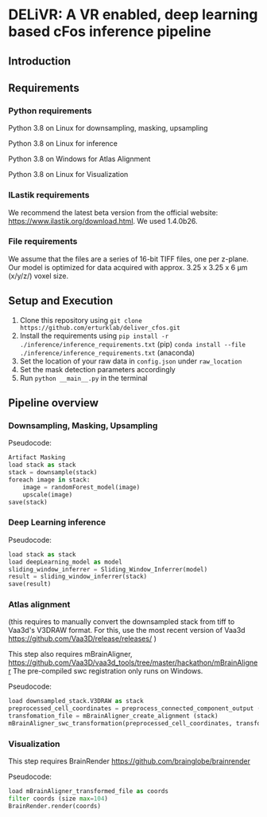 # DELiVR: A VR enabled, deep learning based cFos inference pipeline
## Introduction
## Requirements
### Python requirements
Python 3.8 on Linux for downsampling, masking, upsampling 

Python 3.8 on Linux for inference 

Python 3.8 on Windows for Atlas Alignment 

Python 3.8 on Linux for Visualization

### ILastik requirements
We recommend the latest beta version from the official website: https://www.ilastik.org/download.html. We used 1.4.0b26. 

### File requirements
We assume that the files are a series of 16-bit TIFF files, one per z-plane. Our model is optimized for data acquired with approx. 3.25 x 3.25 x 6 µm (x/y/z/) voxel size. 

## Setup and Execution
1. Clone this repository using `git clone https://github.com/erturklab/deliver_cfos.git`
2. Install the requirements using `pip install -r ./inference/inference_requirements.txt` (pip) `conda install --file ./inference/inference_requirements.txt` (anaconda)
3. Set the location of your raw data in `config.json` under `raw_location`
4. Set the mask detection parameters accordingly
5. Run `python __main__.py` in the terminal

## Pipeline overview
### Downsampling, Masking, Upsampling
Pseudocode:
```python
Artifact Masking
load stack as stack
stack = downsample(stack)
foreach image in stack:
    image = randomForest_model(image)
    upscale(image)
save(stack)
```

### Deep Learning inference
Pseudocode: 
```python
load stack as stack
load deepLearning_model as model
sliding_window_inferrer = Sliding_Window_Inferrer(model)
result = sliding_window_inferrer(stack)
save(result)
```

### Atlas alignment

(this requires to manually convert the downsampled stack from tiff to Vaa3d's V3DRAW format. For this, use the most recent version of Vaa3d https://github.com/Vaa3D/release/releases/ )

This step also requires mBrainAligner, https://github.com/Vaa3D/vaa3d_tools/tree/master/hackathon/mBrainAligner 
The pre-compiled swc registration only runs on Windows. 

Pseudocode:
```python
load downsampled_stack.V3DRAW as stack
preprocessed_cell_coordinates = preprocess_connected_component_output (cc_output)
transfomation_file = mBrainAligner_create_alignment (stack)
mBrainAligner_swc_transformation(preprocessed_cell_coordinates, transformation_file)
```

### Visualization
This step requires BrainRender https://github.com/brainglobe/brainrender 

Pseudocode: 
```python
load mBrainAligner_transformed_file as coords
filter coords (size max=104)
BrainRender.render(coords)
```
